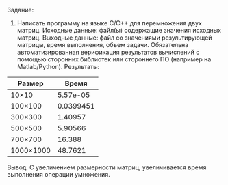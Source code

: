 Задание:
1)	Написать программу на языке C/C++ для перемножения двух матриц. 
Исходные данные: файл(ы) содержащие значения исходных матриц.
Выходные данные: файл со значениями результирующей матрицы, время выполнения, объем задачи.
Обязательна автоматизированная верификация результатов вычислений с помощью сторонних библиотек или стороннего ПО (например на Matlab/Python).
Результаты:

| Размер   | Время       |
|----------|-------------|
| 10×10    | 5.57e-05    |
| 100×100  | 0.0399451   |
| 300×300  | 1.40957     |
| 500×500  | 5.90566     |
| 700×700  | 16.388      |
| 1000×1000| 48.7621     |
Вывод: С увеличением размерности матриц, увеличивается время выполнения операции умножения.



